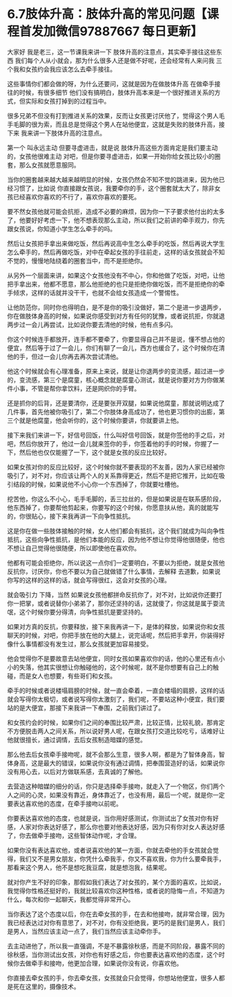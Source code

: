 # 6.7肢体升高：肢体升高的常见问题【课程首发加微信97887667 每日更新】

大家好 我是老三，这一节课我来讲一下 肢体升高的注意点，其实牵手接往这些东西 我们每个人从小就会，那为什么很多人还是做不好呢，还会经常有人来问我 三个我和女孩约会我应该怎么去牵手接往。

这些事情你们都会做的呀，为什么还要问，这就是因为在做肢体升高 在做牵手接往的时候，有很多细节 他们没有搞明白，肢体升高本来是一个很好推进关系的方式，但实际和女孩打掉到的过程当中。

很多兄弟不但没有打到推进关系的效果，反而让女孩更讨厌他了，觉得这个男人毛手毛脚的很为索，而且总是觉得这个男人在站他便宜，这就是失败的肢体升高，接下来 我来讲一下肢体升高的注意点。

第一个 叫永远主动 但要寻虚进击，就是说 肢体升高这些方面肯定是我们要主动的，女孩他很难主动 对吧，但是你要寻虚进击，如果一开始你给女孩比较小的圈套，那么女孩就愿意服同。

当你的圈套越来越大越来越明显的时候，女孩仍然会不知不觉的跳进来，因为他已经习惯了，比如说 你直接跟女孩说，我要牵你的手，这个圈套就太大了，除非女孩已经喜欢你喜欢的不行了，喜欢你喜欢的要死。

要不然女孩他就可能会抗拒，造成不必要的麻烦，因为你一下子要求他付出的太多了，他要好好考虑一下，他不想表现那么主动，所以我们之前讲的牵手观力，你先跟女孩说，你知道小学生怎么牵手的吗。

然后让女孩把手拿出来做吃饭，然后再说高中生怎么牵手的吃饭，然后再说大学生怎么牵手的，然后再做吃饭，对中在牵起女孩的手往前走，这样的话女孩就会不知不觉的，慢慢地陆绕着的圈套当中，而不是拒绝你。

从另外一个层面来讲，如果这个女孩他没有不中心，你和他做了吃饭，对吧，让他把手拿出来，他都不愿意，那么他拒绝的也只是拒绝你做吃饭，而不是拒绝你的牵手倾求，这样的话就并没干干，也就不会给女孩造成一个警惕性。

让他防范你，同时你也得明白，是不是你的吸引没做好，第二个是进一步退两步，你在做肢体身高的时候，如果说你感受到对方有任何的犹豫，或者说抗拒，你就退两步过一会儿再尝试，比如说你要去清他的时候，他有点多闪。

你这个时候连手都放开，连手都不要牵了，你要显得自己并不是说，懂不想占他的便宜，然后等于过了一会儿，你们有聊了一会儿，西方也缓合了，这个时候你在清他的手，但过一会儿你再去再次尝试清他。

他这个时候就会有心理准备，原来上来说，就是让你退两步的变流感，超过进一步的，变流感，第三个是腐童，核心概念就是腐童心测试，就是说你要对方为你做某件小事，不管是帮你拿饮料，还是网织你的手臂。

还是抓你的后背，还是要清你，还是要张开双腿，如果说他腐童，那就说明达成了几件事，首先他被你吸引了，第二个你肢体身高成功了，他也更习惯你的出膨，第三个就是他腐童，他会听你的，这个时候你要讲，你就要讲上他。

接下来我们来讲一下，好信号回饭，什么叫好信号回饭，就是你签他的手之后，对吧，然后你放开了，他过一会儿就来签你的手，你签着他的手的时候，你握了一下，然后他也仅仅能握了一下，这个就是女孩的反应比较好。

如果女孩对你的反应比较好，这个时候你就不要表现的不友善，因为人家已经被你吸引了，对不对，你应该让两个人的关系靠得更近，然后不是把它推开，比如在吸引结段的时候，如果说他不小心你一个东西掉了，你就要吐槽他。

挖苦他，你这么不小心，毛手毛脚的，丢三拉丝的，但是如果说是在联系感阶段，他东西掉了，你要帮他剪起来，你要写的这个时候，你愿意扶从他，真的就能写的，你很贴心，接下来我再讲一下向争性抵抗。

这是你在做一些肢体接触的时候，女人他们都会有抵抗，这个我们就成为叫向争性抵抗，这些向争性抵抗，是他们本能的反应，因为他不想让你觉得他很随便，他也不想让自己觉得他很随便，所以即使他在喜欢你。

他都有可能会拒绝你，所以说这一点你们一定要明白，不要以为拒绝，就是女孩他反抗你，讨厌你，你也不要以为自己就做错了什么事情，去解释 去道歉，如果说你写的这样的这样的话，就会写得很红，这会对女孩的心理。

就会吸引力 下降，当然 如果说女孩他都拼命反抗你了，对不对，比如说你还要打你一把掌，或者说替你小弟弟了，那你还坚持的话，这就傻了，你这就是属于耍流氓，这个时候你要分得清，向争性抵抗是要坚持的。

如果对方真的反抗，你要释放，接下来我再讲一下，是体的释放，如果说你和女孩聊天的时候，对吧，你把手放在他的大腿上，说完话呢，然后把手拿开，你装得好像什么事情都没有发生过，那么女孩就更加容易接受。

他会觉得你不是要故意去站他便宜，同时女孩如果喜欢你的话，他的心里还有点小小的失落，他其实很想让你触碰他的，这个时候呢，就不是你想要有自己上的触碰，而是女人也想要，有些哥们和女孩。

牵手的时候或者说楼塌肩膀的时候，就一直会牵着，一直会楼塌的肩膀，这样的话就会写得你太极切，或者说写得你太激刻了，我们呢，不要站这种小便宜，我们要站的是大便宜，那接下来我讲一下奉围，之前我们讲过了。

和女孩约会的时候，如果你们之间的奉围比较严肃，比较正情，比较礼貌，那肯定不方便脱击两人之间关系，所以说好男人呢，在跟女孩打交道比较吃亏，话难好让他就很擅长，通过调情，去后女孩制造暗媒的感觉。

那么他去后女孩牵手接吻呢，就不会那么生意，很多人啊，都是为了智体身高，智体身高，这是最大的错误，如果说你没有通过调情，把奉围营造好的话，如果说你没有用心去，以后对方做联系感，去真诚的了解他。

去营造这种暗媒的细分的话，你只是选择牵手接吻，就走入了一个物区，你们两个人之间的心灵，如果没有靠近，身体靠近了，也没有用，最后一个呢，就是你一定要表达喜欢他的态度，在牵手接吻以前呢。

你要表达喜欢他的态度，也就是说，当你用好感测试，你测试出了女孩对你有好感，人家对你表达好感了，那么你也要对他表达好感，因为只有你对女人表达好感了，你去做牵手接吻，这些智体动作呢，才合理。

如果你没有表达喜欢他，或者说喜欢他的某一方面，你就去牵他的手女孩就会觉得，我们又不是男女朋友，你凭什么牵我手，你又不喜欢我，你为什么要牵我手，那看来这个男人，他不是想吃我豆腐，就是想泡我，结果呢。

就对你产生不好的印象，那假如我们表达了对女孩的，某个方面的喜欢，比如说，我觉得你性格还挺好的，我就比较喜欢你这种性格，或者说的隐悔一点，不知道为什么，每次和你一起聊天，我都觉得非常开心。

当你表达了这个态度以后，你在去牵女孩的手，在去和他接吻，就非常合理，因为我已经表达过对你有意思了，对不对，你有没拒绝我，更巧的是我们是男人，我们是男人，当然应该主动一点了，我们当然应该主动牵你手。

去主动进他了，所以我一直强调，不是不暴露徐秋感，而是不同阶段，暴露不同的徐秋感，当你测试出女孩，对你也有好感之后，你也要表达喜欢他的态度，这个时候你去做牵手和接吻，他更加合理，如果说你没有说，你喜欢他。

你直接去牵女孩的手，你去牵女孩，女孩就会只会觉得，你想站他便宜，很多人都是死在这里的，摄像技术。